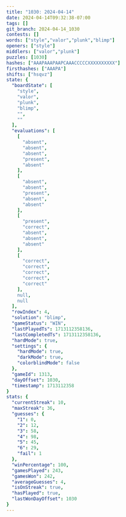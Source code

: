 ```yaml
---
title: "1030: 2024-04-14"
date: 2024-04-14T09:32:38-07:00
tags: []
git_branch: 2024-04-14_1030
contests: []
words: ["style","valor","plunk","blimp"]
openers: ["style"]
middlers: ["valor","plunk"]
puzzles: [1030]
hashes: ["AAAPAAAPAAPCAAACCCCCXXXXXXXXXX"]
firsthashes: ["AAAPA"]
shifts: ["hsqvz"]
state: {
  "boardState": [
    "style",
    "valor",
    "plunk",
    "blimp",
    "",
    ""
  ],
  "evaluations": [
    [
      "absent",
      "absent",
      "absent",
      "present",
      "absent"
    ],
    [
      "absent",
      "absent",
      "present",
      "absent",
      "absent"
    ],
    [
      "present",
      "correct",
      "absent",
      "absent",
      "absent"
    ],
    [
      "correct",
      "correct",
      "correct",
      "correct",
      "correct"
    ],
    null,
    null
  ],
  "rowIndex": 4,
  "solution": "blimp",
  "gameStatus": "WIN",
  "lastPlayedTs": 1713112358136,
  "lastCompletedTs": 1713112358136,
  "hardMode": true,
  "settings": {
    "hardMode": true,
    "darkMode": true,
    "colorblindMode": false
  },
  "gameId": 1313,
  "dayOffset": 1030,
  "timestamp": 1713112358
}
stats: {
  "currentStreak": 10,
  "maxStreak": 36,
  "guesses": {
    "1": 0,
    "2": 12,
    "3": 58,
    "4": 98,
    "5": 45,
    "6": 29,
    "fail": 1
  },
  "winPercentage": 100,
  "gamesPlayed": 243,
  "gamesWon": 242,
  "averageGuesses": 4,
  "isOnStreak": true,
  "hasPlayed": true,
  "lastWonDayOffset": 1030
}
---
```

<!-- more -->
